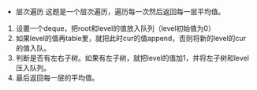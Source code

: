 - 层次遍历
这题是一个层次遍历，遍历每一次然后返回每一层平均值。  
1. 设置一个deque，把root和level的值放入队列（level初始值为0）  
2. 如果level的值再table里，就把此时cur的值append，否则将新的level的cur的值入队。  
3. 判断是否有左右子树。如果有左子树，就把level的值加1，并将左子树和level压入队列。  
4. 最后返回每一层的平均值。